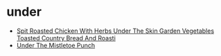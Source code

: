 # under

 * [Spit Roasted Chicken With Herbs Under The Skin Garden Vegetables Toasted Country Bread And Roasti](index/s/spit-roasted-chicken-with-herbs-under-the-skin-garden-vegetables-toasted-country-bread-and-roasti-105878.json)
 * [Under The Mistletoe Punch](index/u/under-the-mistletoe-punch.json)
